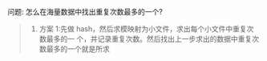

问题: 怎么在海量数据中找出重复次数最多的一个? 

> 1. 方案 1:先做 hash，然后求模映射为小文件，求出每个小文件中重复次数最多的一 个，并记录重复次数。然后找出上一步求出的数据中重复次数最多的一个就是所求